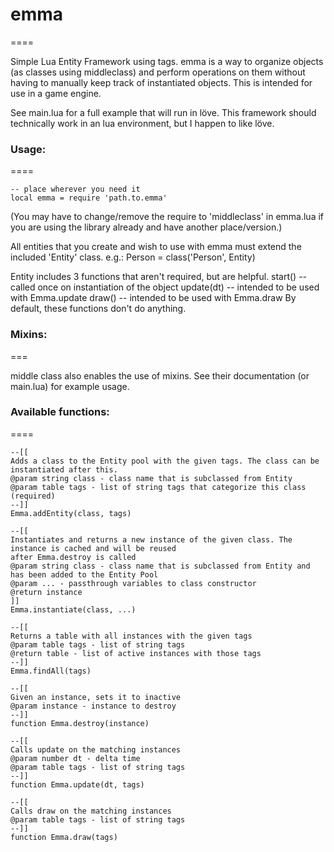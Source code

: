 # emma #
====

Simple Lua Entity Framework using tags. emma is a way to organize objects (as classes using middleclass) and perform operations on them without having to manually keep track of instantiated objects. This is intended for use in a game engine. 

See main.lua for a full example that will run in löve. This framework should technically work in an lua environment, but I happen to like löve. 

### Usage: ###
====

	-- place wherever you need it
	local emma = require 'path.to.emma'

(You may have to change/remove the require to 'middleclass' in emma.lua if you are using the library already and have another place/version.)

All entities that you create and wish to use with emma must extend the included 'Entity' class.
e.g.: Person = class('Person', Entity)

Entity includes 3 functions that aren't required, but are helpful.
	start() -- called once on instantiation of the object
	update(dt) -- intended to be used with Emma.update
	draw() -- intended to be used with Emma.draw
By default, these functions don't do anything. 

### Mixins: ###
===

middle class also enables the use of mixins. See their documentation (or main.lua) for example usage. 

### Available functions: ###
====

	--[[
	Adds a class to the Entity pool with the given tags. The class can be instantiated after this.
	@param string class - class name that is subclassed from Entity
	@param table tags - list of string tags that categorize this class (required)
	--]]
	Emma.addEntity(class, tags)

	--[[
	Instantiates and returns a new instance of the given class. The instance is cached and will be reused 
	after Emma.destroy is called
	@param string class - class name that is subclassed from Entity and has been added to the Entity Pool
	@param ... - passthrough variables to class constructor
	@return instance
	]]
	Emma.instantiate(class, ...)

	--[[
	Returns a table with all instances with the given tags
	@param table tags - list of string tags
	@return table - list of active instances with those tags
	--]]
	Emma.findAll(tags)

	--[[
	Given an instance, sets it to inactive
	@param instance - instance to destroy
	--]]
	function Emma.destroy(instance)

	--[[
	Calls update on the matching instances
	@param number dt - delta time
	@param table tags - list of string tags
	--]]
	function Emma.update(dt, tags)

	--[[
	Calls draw on the matching instances
	@param table tags - list of string tags
	--]]
	function Emma.draw(tags)